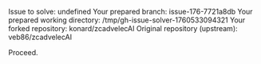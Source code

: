 Issue to solve: undefined
Your prepared branch: issue-176-7721a8db
Your prepared working directory: /tmp/gh-issue-solver-1760533094321
Your forked repository: konard/zcadvelecAI
Original repository (upstream): veb86/zcadvelecAI

Proceed.